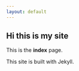 ```yaml
---
layout: default
---
```

## Hi this is my site

This is the **index** page.

This site is built with Jekyll.
